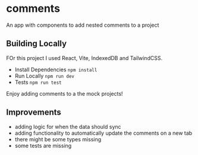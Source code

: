 # comments
An app with components to add nested comments to a project

## Building Locally
FOr this project I used React, Vite, IndexedDB and TailwindCSS. 

- Install Dependencies `npm install`
- Run Locally `npm run dev`
- Tests `npm run test`

Enjoy adding comments to a the mock projects!

## Improvements
- adding logic for when the data should sync
- adding functionality to automatically update the comments on a new tab
- there might be some types missing
- some tests are missing

